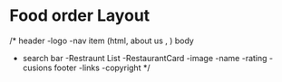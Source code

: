 
# Food order Layout
/* 
 header 
  -logo
  -nav item (html, about us , )
 body
  - search bar
  -Restraunt List 
   -RestaurantCard
     -image
     -name
     -rating
     -cusions
 footer
  -links
  -copyright
 */